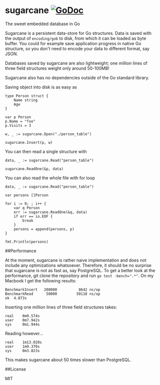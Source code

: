 sugarcane [![GoDoc](https://godoc.org/github.com/9uuso/sugarcane?status.svg)](https://godoc.org/github.com/9uuso/sugarcane)
=========

The sweet embedded database in Go

Sugarcane is a persistent data-store for Go structures. Data is saved with the output of `encoding/gob` to disk, from which it can be loaded as byte buffer. You could for example save application progress in native Go structure, so you don't need to encode your data to different format, say JSON.

Databases saved by sugarcane are also lightweight; one million lines of three field structures weight only around 50-100MB!

Sugarcane also has no dependencies outside of the Go standard library.

Saving object into disk is as easy as

	type Person struct {
		Name string
		Age
	}

	var p Person
	p.Name = "foo"
	p.Visits = 3

	w, _ := sugarcane.Open("./person_table")

	sugarcane.Insert(p, w)

You can then read a single structure with

	data, _ := sugarcane.Read("person_table")

	sugarcane.ReadOne(&p, data)

You can also read the whole file with for loop

	data, _ := sugarcane.Read("person_table")

	var persons []Person

	for i := 0; ; i++ {
		var q Person
		err := sugarcane.ReadOne(&q, data)
		if err == io.EOF {
			break
		}
		persons = append(persons, p)
	}

	fmt.Println(persons)

##Performance

At the moment, sugarcane is rather naive implementation and does not include any optimizations whatsoever. Therefore, it should be no surprise that sugarcane is not as fast as, say PostgreSQL. To get a better look at the performance, git clone the repository and run `go test -bench=".*"`. On my Macbook I get the following results:

	BenchmarkInsert	  200000	      8642 ns/op
	BenchmarkRead	   50000	     50118 ns/op
	ok	4.873s

Inserting one million lines of three field structures takes:

	real	0m9.574s
	user	0m7.942s
	sys		0m1.944s

Reading however...

	real	1m13.020s
	user	1m9.370s
	sys		0m3.823s

This makes sugarcane about 50 times slower than PostgreSQL.

##License

MIT
